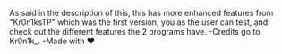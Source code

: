 As said in the description of this, this has more enhanced features from "Kr0n1ksTP" which was the first version, you as the user can test, and check out the different features the 2 programs have. 
-Credits go to Kr0n1k_.
-Made with ❤️
